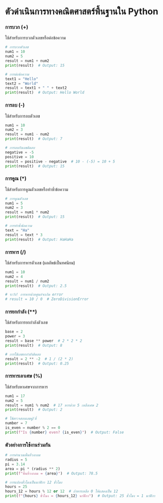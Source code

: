# ตัวดำเนินการทางคณิตศาสตร์พื้นฐานใน Python

### การบวก (+)
ใช้สำหรับการบวกตัวเลขหรือต่อข้อความ

```python
# การบวกตัวเลข
num1 = 10
num2 = 5
result = num1 + num2
print(result)  # Output: 15

# การต่อข้อความ
text1 = "Hello"
text2 = "World"
result = text1 + " " + text2
print(result)  # Output: Hello World
```

### การลบ (-)
ใช้สำหรับการลบตัวเลข

```python
num1 = 10
num2 = 3
result = num1 - num2
print(result)  # Output: 7

# การลบกับเลขติดลบ
negative = -5
positive = 10
result = positive - negative  # 10 - (-5) = 10 + 5
print(result)  # Output: 15
```

### การคูณ (*)
ใช้สำหรับการคูณตัวเลขหรือทำซ้ำข้อความ

```python
# การคูณตัวเลข
num1 = 5
num2 = 3
result = num1 * num2
print(result)  # Output: 15

# การทำซ้ำข้อความ
text = "Ha"
result = text * 3
print(result)  # Output: HaHaHa
```

### การหาร (/)
ใช้สำหรับการหารตัวเลข (ผลลัพธ์เป็นทศนิยม)

```python
num1 = 10
num2 = 4
result = num1 / num2
print(result)  # Output: 2.5

# ระวัง! การหารด้วยศูนย์จะเกิด error
# result = 10 / 0  # ZeroDivisionError
```

### การยกกำลัง (**)
ใช้สำหรับการยกกำลังตัวเลข

```python
base = 2
power = 3
result = base ** power  # 2 * 2 * 2
print(result)  # Output: 8

# การใช้เลขยกกำลังติดลบ
result = 2 ** -2  # 1 / (2 * 2)
print(result)  # Output: 0.25
```

### การหารเอาเศษ (%)
ใช้สำหรับหาเศษจากการหาร

```python
num1 = 17
num2 = 5
result = num1 % num2  # 17 หารด้วย 5 เหลือเศษ 2
print(result)  # Output: 2

# ใช้ตรวจสอบเลขคู่/คี่
number = 7
is_even = number % 2 == 0
print(f"Is {number} even? {is_even}")  # Output: False
```

### ตัวอย่างการใช้งานร่วมกัน

```python
# การคำนวณพื้นที่วงกลม
radius = 5
pi = 3.14
area = pi * (radius ** 2)
print(f"พื้นที่วงกลม = {area}")  # Output: 78.5

# การแปลงชั่วโมงเป็นนาฬิกา 12 ชั่วโมง
hours = 25
hours_12 = hours % 12 or 12  # ถ้าหารเหลือ 0 ให้แสดงเป็น 12
print(f"{hours} ชั่วโมง = {hours_12} นาฬิกา")  # Output: 25 ชั่วโมง = 1 นาฬิกา
``` 